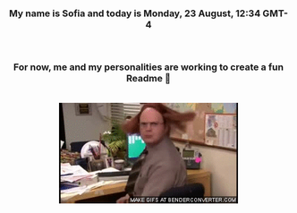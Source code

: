 


<div align="center">
<h3 >My name is Sofia and today is Monday, 23 August, 12:34 GMT-4</h3><br>
<h3 >For now, me and my personalities are working to create a fun Readme 👋
</h3><br>
<img src='img/dwight.gif' alt='working...'/>
</div>
